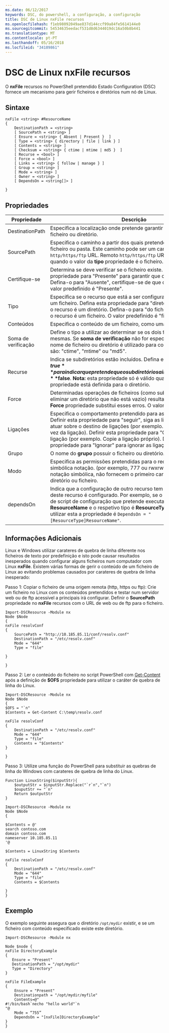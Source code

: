 ```yaml
---
ms.date: 06/12/2017
keywords: DSC, do powershell, a configuração, a configuração
title: DSC de Linux nxFile recursos
ms.openlocfilehash: f1eb98092049ae837d144ccf99a84fe5614144e0
ms.sourcegitcommit: 54534635eedacf531d8d6344019dc16a50b8b441
ms.translationtype: MT
ms.contentlocale: pt-PT
ms.lasthandoff: 05/16/2018
ms.locfileid: "34189861"
---
```

# <a name="dsc-for-linux-nxfile-resource"></a>DSC de Linux nxFile recursos

O **nxFile** recursos no PowerShell pretendido Estado Configuration (DSC) fornece um mecanismo para gerir ficheiros e diretórios num nó de Linux.

## <a name="syntax"></a>Sintaxe

```
nxFile <string> #ResourceName
{
    DestinationPath = <string>
    [ SourcePath = <string> ]
    [ Ensure = <string> { Absent | Present }  ]
    [ Type = <string> { directory | file | link } ]
    [ Contents = <string> ]
    [ Checksum = <string> { ctime | mtime | md5 }  ]
    [ Recurse = <bool> ]
    [ Force = <bool> ]
    [ Links = <string> { follow | manage } ]
    [ Group = <string> ]
    [ Mode = <string> ]
    [ Owner = <string> ]
    [ DependsOn = <string[]> ]

}
```

## <a name="properties"></a>Propriedades

|  Propriedade |  Descrição |
|---|---|
| DestinationPath| Especifica a localização onde pretende garantir o estado de um ficheiro ou diretório.|
| SourcePath| Especifica o caminho a partir dos quais pretende copiar o recurso do ficheiro ou pasta. Este caminho pode ser um caminho local, ou um `http/https/ftp` URL. Remoto `http/https/ftp` URLs só são suportadas quando o valor da **tipo** propriedade é o ficheiro.|
| Certifique-se| Determina se deve verificar se o ficheiro existe. Defina esta propriedade para "Presente" para garantir que o ficheiro existe. Defina-o para "Ausente", certifique-se de que o ficheiro não existe. O valor predefinido é "Presente".|
| Tipo| Especifica se o recurso que está a ser configurado é um diretório ou um ficheiro. Defina esta propriedade para "diretório" para indicar que o recurso é um diretório. Defina-o para "do ficheiro" para indicar que o recurso é um ficheiro. O valor predefinido é "ficheiros"|
| Conteúdos| Especifica o conteúdo de um ficheiro, como uma cadeia específica.|
| Soma de verificação| Define o tipo a utilizar ao determinar se os dois ficheiros são as mesmas. Se **soma de verificação** não for especificado, apenas o nome de ficheiro ou diretório é utilizado para comparação. Os valores são: "ctime", "mtime" ou "md5".|
| Recurse| Indica se subdiretórios estão incluídos. Defina esta propriedade como **$true** para indicar que pretende que o subdiretórios a incluir. A predefinição é **$false**. **Nota:** esta propriedade só é válido quando o **tipo** propriedade está definida para o diretório.|
| Force| Determinadas operações de ficheiros (como substituir um ficheiro ou eliminar um diretório que não está vazio) resultará num erro. Utilizar o **Force** propriedade substitui esses erros. O valor predefinido é **$false**.|
| Ligações| Especifica o comportamento pretendido para as ligações simbólicas. Definir esta propriedade para "seguir", siga as ligações simbólicas e atuar sobre o destino de ligações (por exemplo. Copie o ficheiro em vez da ligação). Definir esta propriedade para "Gerir" para atuar na ligação (por exemplo. Copie a ligação próprio). Defina esta propriedade para "Ignorar" para ignorar as ligações simbólicas.|
| Grupo| O nome do **grupo** possuir o ficheiro ou diretório.|
| Modo| Especifica as permissões pretendidas para o recurso, octal ou simbólica notação. (por exemplo, 777 ou rwxrwxrwx). Se utilizar a notação simbólica, não fornecem o primeiro caráter que indica o diretório ou ficheiro.|
| dependsOn | Indica que a configuração de outro recurso tem de executar antes deste recurso é configurado. Por exemplo, se o **ID** do recurso de bloco de script de configuração que pretende executar primeiro é **ResourceName** e o respetivo tipo é **ResourceType**, a sintaxe para utilizar esta a propriedade é `DependsOn = "[ResourceType]ResourceName"`.|

## <a name="additional-information"></a>Informações Adicionais


Linux e Windows utilizar carateres de quebra de linha diferente nos ficheiros de texto por predefinição e isto pode causar resultados inesperados quando configurar alguns ficheiros num computador com Linux __nxFile__. Existem várias formas de gerir o conteúdo de um ficheiro de Linux ao evitando problemas causados por carateres de quebra de linha inesperado:

Passo 1: Copiar o ficheiro de uma origem remota (http, https ou ftp): Crie um ficheiro no Linux com os conteúdos pretendidos e testar num servidor web ou de ftp acessível a principais irá configurar. Definir o __SourcePath__ propriedade no __nxFile__ recursos com o URL de web ou de ftp para o ficheiro.

```
Import-DSCResource -Module nx
Node $Node
{
nxFile resolvConf
{
    SourcePath = "http://10.185.85.11/conf/resolv.conf"
    DestinationPath = "/etc/resolv.conf"
    Mode = "644"
    Type = "file"

}

}
```


Passo 2: Ler o conteúdo do ficheiro no script PowerShell com [Get-Content](https://technet.microsoft.com/library/hh849787.aspx) após a definição de __$OFS__ propriedade para utilizar o caráter de quebra de linha do Linux.


```
Import-DSCResource -Module nx
Node $Node
{
$OFS = "`n"
$Contents = Get-Content C:\temp\resolv.conf

nxFile resolvConf
{
    DestinationPath = "/etc/resolv.conf"
    Mode = "644"
    Type = "file"
    Contents = "$Contents"
}

}
```


Passo 3: Utilize uma função do PowerShell para substituir as quebras de linha do Windows com carateres de quebra de linha do Linux.

```
Function LinuxString($inputStr){
    $outputStr = $inputStr.Replace("`r`n","`n")
    $ouputStr += "`n"
    Return $outputStr
}

Import-DSCResource -Module nx
Node $Node
{

$Contents = @'
search contoso.com
domain contoso.com
nameserver 10.185.85.11
'@

$Contents = LinuxString $Contents

nxFile resolvConf
{
    DestinationPath = "/etc/resolv.conf"
    Mode = "644"
    Type = "file"
    Contents = $Contents

}
}
```

## <a name="example"></a>Exemplo

O exemplo seguinte assegura que o diretório `/opt/mydir` existir, e se um ficheiro com conteúdo especificado existe este diretório.

```
Import-DSCResource -Module nx

Node $node {
nxFile DirectoryExample
{
   Ensure = "Present"
   DestinationPath = "/opt/mydir"
   Type = "Directory"
}

nxFile FileExample
{
    Ensure = "Present"
    Destinationpath = "/opt/mydir/myfile"
    Contents=@"
#!/bin/bash`necho "hello world"`n
"@
    Mode = “755”
    DependsOn = "[nxFile]DirectoryExample"
}
}
```